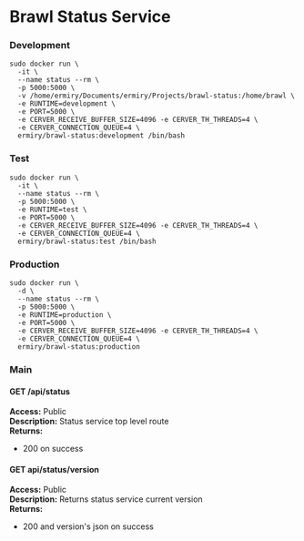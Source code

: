# Brawl Status Service

### Development

```
sudo docker run \
  -it \
  --name status --rm \
  -p 5000:5000 \
  -v /home/ermiry/Documents/ermiry/Projects/brawl-status:/home/brawl \
  -e RUNTIME=development \
  -e PORT=5000 \
  -e CERVER_RECEIVE_BUFFER_SIZE=4096 -e CERVER_TH_THREADS=4 \
  -e CERVER_CONNECTION_QUEUE=4 \
  ermiry/brawl-status:development /bin/bash
```

### Test

```
sudo docker run \
  -it \
  --name status --rm \
  -p 5000:5000 \
  -e RUNTIME=test \
  -e PORT=5000 \
  -e CERVER_RECEIVE_BUFFER_SIZE=4096 -e CERVER_TH_THREADS=4 \
  -e CERVER_CONNECTION_QUEUE=4 \
  ermiry/brawl-status:test /bin/bash
```

### Production

```
sudo docker run \
  -d \
  --name status --rm \
  -p 5000:5000 \
  -e RUNTIME=production \
  -e PORT=5000 \
  -e CERVER_RECEIVE_BUFFER_SIZE=4096 -e CERVER_TH_THREADS=4 \
  -e CERVER_CONNECTION_QUEUE=4 \
  ermiry/brawl-status:production
```

### Main

#### GET /api/status
**Access:** Public \
**Description:** Status service top level route \
**Returns:**
  - 200 on success

#### GET api/status/version
**Access:** Public \
**Description:** Returns status service current version \
**Returns:**
  - 200 and version's json on success
